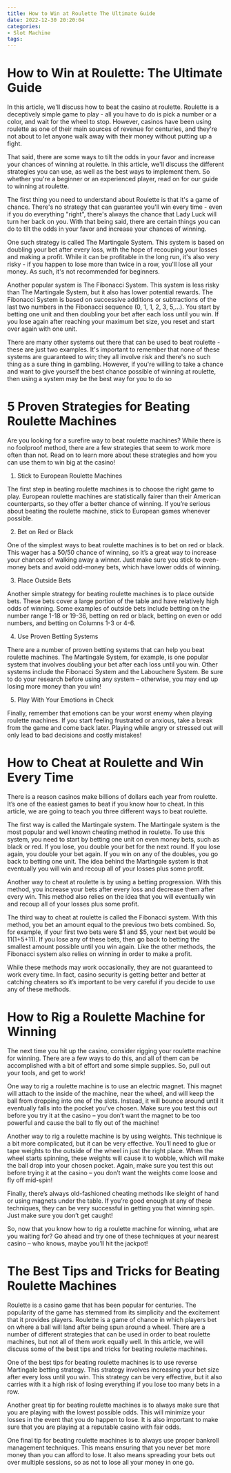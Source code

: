 ```yaml
---
title: How to Win at Roulette The Ultimate Guide
date: 2022-12-30 20:20:04
categories:
- Slot Machine
tags:
---
```



#  How to Win at Roulette: The Ultimate Guide

In this article, we'll discuss how to beat the casino at roulette. Roulette is a deceptively simple game to play - all you have to do is pick a number or a color, and wait for the wheel to stop. However, casinos have been using roulette as one of their main sources of revenue for centuries, and they're not about to let anyone walk away with their money without putting up a fight.

That said, there are some ways to tilt the odds in your favor and increase your chances of winning at roulette. In this article, we'll discuss the different strategies you can use, as well as the best ways to implement them. So whether you're a beginner or an experienced player, read on for our guide to winning at roulette.

The first thing you need to understand about Roulette is that it's a game of chance. There's no strategy that can guarantee you'll win every time - even if you do everything "right", there's always the chance that Lady Luck will turn her back on you. With that being said, there are certain things you can do to tilt the odds in your favor and increase your chances of winning.

One such strategy is called The Martingale System. This system is based on doubling your bet after every loss, with the hope of recouping your losses and making a profit. While it can be profitable in the long run, it's also very risky - if you happen to lose more than twice in a row, you'll lose all your money. As such, it's not recommended for beginners.

Another popular system is The Fibonacci System. This system is less risky than The Martingale System, but it also has lower potential rewards. The Fibonacci System is based on successive additions or subtractions of the last two numbers in the Fibonacci sequence (0, 1, 1, 2, 3, 5,...). You start by betting one unit and then doubling your bet after each loss until you win. If you lose again after reaching your maximum bet size, you reset and start over again with one unit.

There are many other systems out there that can be used to beat roulette - these are just two examples. It's important to remember that none of these systems are guaranteed to win; they all involve risk and there's no such thing as a sure thing in gambling. However, if you're willing to take a chance and want to give yourself the best chance possible of winning at roulette, then using a system may be the best way for you to do so

#  5 Proven Strategies for Beating Roulette Machines

Are you looking for a surefire way to beat roulette machines? While there is no foolproof method, there are a few strategies that seem to work more often than not. Read on to learn more about these strategies and how you can use them to win big at the casino!

1. Stick to European Roulette Machines

The first step in beating roulette machines is to choose the right game to play. European roulette machines are statistically fairer than their American counterparts, so they offer a better chance of winning. If you’re serious about beating the roulette machine, stick to European games whenever possible.

2. Bet on Red or Black

One of the simplest ways to beat roulette machines is to bet on red or black. This wager has a 50/50 chance of winning, so it’s a great way to increase your chances of walking away a winner. Just make sure you stick to even-money bets and avoid odd-money bets, which have lower odds of winning.

3. Place Outside Bets

Another simple strategy for beating roulette machines is to place outside bets. These bets cover a large portion of the table and have relatively high odds of winning. Some examples of outside bets include betting on the number range 1-18 or 19-36, betting on red or black, betting on even or odd numbers, and betting on Columns 1-3 or 4-6.

4. Use Proven Betting Systems

There are a number of proven betting systems that can help you beat roulette machines. The Martingale System, for example, is one popular system that involves doubling your bet after each loss until you win. Other systems include the Fibonacci System and the Labouchere System. Be sure to do your research before using any system – otherwise, you may end up losing more money than you win!

5. Play With Your Emotions in Check

Finally, remember that emotions can be your worst enemy when playing roulette machines. If you start feeling frustrated or anxious, take a break from the game and come back later. Playing while angry or stressed out will only lead to bad decisions and costly mistakes!

#  How to Cheat at Roulette and Win Every Time

There is a reason casinos make billions of dollars each year from roulette. It’s one of the easiest games to beat if you know how to cheat. In this article, we are going to teach you three different ways to beat roulette.

The first way is called the Martingale system. The Martingale system is the most popular and well known cheating method in roulette. To use this system, you need to start by betting one unit on even money bets, such as black or red. If you lose, you double your bet for the next round. If you lose again, you double your bet again. If you win on any of the doubles, you go back to betting one unit. The idea behind the Martingale system is that eventually you will win and recoup all of your losses plus some profit.

Another way to cheat at roulette is by using a betting progression. With this method, you increase your bets after every loss and decrease them after every win. This method also relies on the idea that you will eventually win and recoup all of your losses plus some profit.

The third way to cheat at roulette is called the Fibonacci system. With this method, you bet an amount equal to the previous two bets combined. So, for example, if your first two bets were $1 and $5, your next bet would be $11 ($1+$5+$11). If you lose any of these bets, then go back to betting the smallest amount possible until you win again. Like the other methods, the Fibonacci system also relies on winning in order to make a profit.

While these methods may work occasionally, they are not guaranteed to work every time. In fact, casino security is getting better and better at catching cheaters so it’s important to be very careful if you decide to use any of these methods.

#  How to Rig a Roulette Machine for Winning

The next time you hit up the casino, consider rigging your roulette machine for winning. There are a few ways to do this, and all of them can be accomplished with a bit of effort and some simple supplies. So, pull out your tools, and get to work!

One way to rig a roulette machine is to use an electric magnet. This magnet will attach to the inside of the machine, near the wheel, and will keep the ball from dropping into one of the slots. Instead, it will bounce around until it eventually falls into the pocket you’ve chosen. Make sure you test this out before you try it at the casino – you don’t want the magnet to be too powerful and cause the ball to fly out of the machine!

Another way to rig a roulette machine is by using weights. This technique is a bit more complicated, but it can be very effective. You’ll need to glue or tape weights to the outside of the wheel in just the right place. When the wheel starts spinning, these weights will cause it to wobble, which will make the ball drop into your chosen pocket. Again, make sure you test this out before trying it at the casino – you don’t want the weights come loose and fly off mid-spin!

Finally, there’s always old-fashioned cheating methods like sleight of hand or using magnets under the table. If you’re good enough at any of these techniques, they can be very successful in getting you that winning spin. Just make sure you don’t get caught!

So, now that you know how to rig a roulette machine for winning, what are you waiting for? Go ahead and try one of these techniques at your nearest casino – who knows, maybe you’ll hit the jackpot!

#  The Best Tips and Tricks for Beating Roulette Machines

Roulette is a casino game that has been popular for centuries. The popularity of the game has stemmed from its simplicity and the excitement that it provides players. Roulette is a game of chance in which players bet on where a ball will land after being spun around a wheel. There are a number of different strategies that can be used in order to beat roulette machines, but not all of them work equally well. In this article, we will discuss some of the best tips and tricks for beating roulette machines.

One of the best tips for beating roulette machines is to use reverse Martingale betting strategy. This strategy involves increasing your bet size after every loss until you win. This strategy can be very effective, but it also carries with it a high risk of losing everything if you lose too many bets in a row.

Another great tip for beating roulette machines is to always make sure that you are playing with the lowest possible odds. This will minimize your losses in the event that you do happen to lose. It is also important to make sure that you are playing at a reputable casino with fair odds.

One final tip for beating roulette machines is to always use proper bankroll management techniques. This means ensuring that you never bet more money than you can afford to lose. It also means spreading your bets out over multiple sessions, so as not to lose all your money in one go.